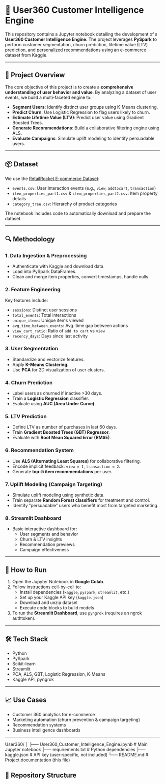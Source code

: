 # 🧠 User360 Customer Intelligence Engine

This repository contains a Jupyter notebook detailing the development of a **User360 Customer Intelligence Engine**. The project leverages **PySpark** to perform customer segmentation, churn prediction, lifetime value (LTV) prediction, and personalized recommendations using an e-commerce dataset from Kaggle.

---

## 📌 Project Overview

The core objective of this project is to create a **comprehensive understanding of user behavior and value**. By analyzing a dataset of user events, we build a multi-faceted engine to:

- **Segment Users**: Identify distinct user groups using K-Means clustering.
- **Predict Churn**: Use Logistic Regression to flag users likely to churn.
- **Estimate Lifetime Value (LTV)**: Predict user value using Gradient Boosted Trees.
- **Generate Recommendations**: Build a collaborative filtering engine using ALS.
- **Evaluate Campaigns**: Simulate uplift modeling to identify persuadable users.

---

## 📦 Dataset

We use the [RetailRocket E-commerce Dataset](https://www.kaggle.com/datasets/retailrocket/ecommerce-dataset):

- `events.csv`: User interaction events (e.g., `view`, `addtocart`, `transaction`)
- `item_properties_part1.csv` & `item_properties_part2.csv`: Item property details
- `category_tree.csv`: Hierarchy of product categories

The notebook includes code to automatically download and prepare the dataset.

---

## 🔍 Methodology

### 1. Data Ingestion & Preprocessing
- Authenticate with Kaggle and download data.
- Load into PySpark DataFrames.
- Clean and merge item properties, convert timestamps, handle nulls.

### 2. Feature Engineering
Key features include:
- `sessions`: Distinct user sessions  
- `total_events`: Total interactions  
- `unique_items`: Unique items viewed  
- `avg_time_between_events`: Avg. time gap between actions  
- `view_cart_ratio`: Ratio of `add to cart` vs `view`  
- `recency_days`: Days since last activity  

### 3. User Segmentation
- Standardize and vectorize features.
- Apply **K-Means Clustering**.
- Use **PCA** for 2D visualization of user clusters.

### 4. Churn Prediction
- Label users as churned if inactive >30 days.
- Train a **Logistic Regression** classifier.
- Evaluate using **AUC (Area Under Curve)**.

### 5. LTV Prediction
- Define LTV as number of purchases in last 60 days.
- Train **Gradient Boosted Trees (GBT) Regressor**.
- Evaluate with **Root Mean Squared Error (RMSE)**.

### 6. Recommendation System
- Use **ALS (Alternating Least Squares)** for collaborative filtering.
- Encode implicit feedback: `view = 1`, `transaction = 2`.
- Generate **top-5 item recommendations** per user.

### 7. Uplift Modeling (Campaign Targeting)
- Simulate uplift modeling using synthetic data.
- Train separate **Random Forest classifiers** for treatment and control.
- Identify “persuadable” users who benefit most from targeted marketing.

### 8. Streamlit Dashboard
- Basic interactive dashboard for:
  - User segments and behavior
  - Churn & LTV insights
  - Recommendation previews
  - Campaign effectiveness

---

## 🚀 How to Run

1. Open the Jupyter Notebook in **Google Colab**.
2. Follow instructions cell-by-cell to:
   - Install dependencies (`kaggle`, `pyspark`, `streamlit`, etc.)
   - Set up your Kaggle API key (`kaggle.json`)
   - Download and unzip dataset
   - Execute code blocks to build models
3. To run the **Streamlit Dashboard**, use `pyngrok` (requires an ngrok authtoken).

---

## 🛠 Tech Stack

- Python
- PySpark
- Scikit-learn
- Streamlit
- PCA, ALS, GBT, Logistic Regression, K-Means
- Kaggle API, pyngrok

---

## 📈 Use Cases

- Customer 360 analytics for e-commerce
- Marketing automation (churn prevention & campaign targeting)
- Recommendation systems
- Business intelligence dashboards

---

User360/
│
├── User360_Customer_Intelligence_Engine.ipynb # Main Jupyter notebook
├── requirements.txt # Python dependencies
├── kaggle.json # API key (user-specific, not included)
└── README.md # Project documentation (this file)
## 📁 Repository Structure

